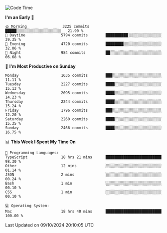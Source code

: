 <!--START_SECTION:waka-->
![Code Time](http://img.shields.io/badge/Code%20Time-4%2C427%20hrs%2036%20mins-blue)

**I'm an Early 🐤** 

```text
🌞 Morning                3225 commits        █████░░░░░░░░░░░░░░░░░░░░   21.90 % 
🌆 Daytime                5794 commits        ██████████░░░░░░░░░░░░░░░   39.35 % 
🌃 Evening                4720 commits        ████████░░░░░░░░░░░░░░░░░   32.06 % 
🌙 Night                  984 commits         ██░░░░░░░░░░░░░░░░░░░░░░░   06.68 % 
```
📅 **I'm Most Productive on Sunday** 

```text
Monday                   1635 commits        ███░░░░░░░░░░░░░░░░░░░░░░   11.11 % 
Tuesday                  2227 commits        ████░░░░░░░░░░░░░░░░░░░░░   15.13 % 
Wednesday                2095 commits        ████░░░░░░░░░░░░░░░░░░░░░   14.23 % 
Thursday                 2244 commits        ████░░░░░░░░░░░░░░░░░░░░░   15.24 % 
Friday                   1796 commits        ███░░░░░░░░░░░░░░░░░░░░░░   12.20 % 
Saturday                 2260 commits        ████░░░░░░░░░░░░░░░░░░░░░   15.35 % 
Sunday                   2466 commits        ████░░░░░░░░░░░░░░░░░░░░░   16.75 % 
```


📊 **This Week I Spent My Time On** 

```text
💬 Programming Languages: 
TypeScript               18 hrs 21 mins      █████████████████████████   98.30 % 
Other                    12 mins             ░░░░░░░░░░░░░░░░░░░░░░░░░   01.14 % 
JSON                     2 mins              ░░░░░░░░░░░░░░░░░░░░░░░░░   00.24 % 
Bash                     1 min               ░░░░░░░░░░░░░░░░░░░░░░░░░   00.10 % 
CSS                      1 min               ░░░░░░░░░░░░░░░░░░░░░░░░░   00.10 % 

💻 Operating System: 
Mac                      18 hrs 40 mins      █████████████████████████   100.00 % 
```


 Last Updated on 09/10/2024 20:10:05 UTC
<!--END_SECTION:waka-->
